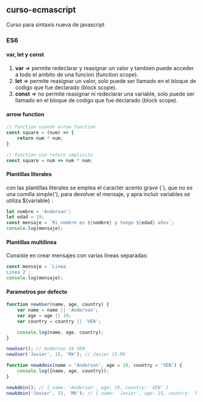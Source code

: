 ## curso-ecmascript

Curso para sintaxis nueva de javascript

### ES6
#### var, let y const

1. **var** *=>* permite redeclarar y reasignar un valor y tambien puede acceder a todo el ambito de una funcion (function scope).
2. **let** *=>* permite reasignar un valor, solo puede ser llamado en el bloque de codigo que fue declarado (block scope).
3. **const** *=>* no permite reasignar ni redeclarar una variable, solo puede ser llamado en el bloque de codigo que fue declarado (block scope).

#### arrow function

```js
// function usando arrow function
const square = (num) => {
    return num * num;
}

// function con return implicito
const square = num => num * num;
```

#### Plantillas literales 
con las plantillas literales se emplea el caracter acento grave (`), que no es una comilla simple('), para devolver el mensaje, y apra incluir variables se utiliza ${variable} :

```js
let nombre = 'Anderson';
let edad = 19;
const mensaje = `Mi nombre es ${nombre} y tengo ${edad} años`;
console.log(mensaje);
```

#### Plantillas multilinea
Consiste en crear mensajes con varias lineas separadas:
```js
const mensaje = `Linea 
Linea 2`;
console.log(mensaje);
```

#### Parametros por defecto

```js
function newUser(name, age, country) {
    var name = name || 'Anderson';
    var age = age || 19;
    var country = country || 'VEN';

    console.log(name, age, country);
}

newUser(); // Anderson 19 VEN
newUser('Javier', 15, 'MX'); // Javier 15 MX

function newAdmin(name = 'Anderson', age = 19, country = 'VEN') {
    console.log({name, age, country});
}

newAdmin(); // { name: 'Anderson', age: 19, country: 'VEN' }
newAdmin('Javier', 15, 'MX'); // { name: 'Javier', age: 15, country: 'MX' }
```